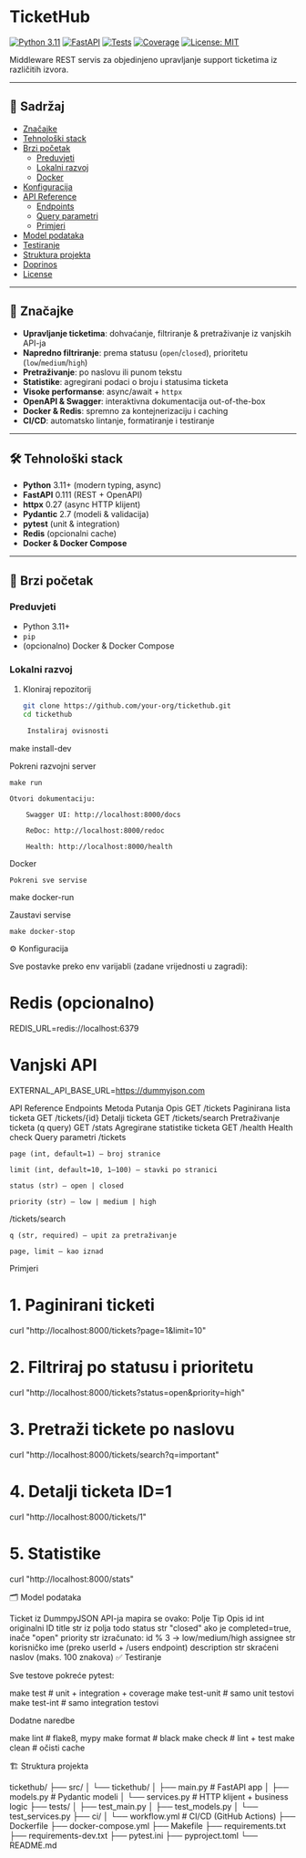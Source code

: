 # TicketHub

[![Python 3.11](https://img.shields.io/badge/python-3.11-blue?logo=python)]()
[![FastAPI](https://img.shields.io/badge/fastapi-0.111-green?logo=fastapi)]()
[![Tests](https://img.shields.io/github/actions/workflow/status/your-org/tickethub/ci.yml?branch=main)]()
[![Coverage](https://img.shields.io/codecov/c/github/your-org/tickethub/main)]()
[![License: MIT](https://img.shields.io/badge/license-MIT-lightgrey)]()

Middleware REST servis za objedinjeno upravljanje support ticketima iz različitih izvora.

---

## 📖 Sadržaj

- [Značajke](#-značajke)  
- [Tehnološki stack](#-tehnološki-stack)  
- [Brzi početak](#-brzi-početak)  
  - [Preduvjeti](#preduvjeti)  
  - [Lokalni razvoj](#lokalni-razvoj)  
  - [Docker](#docker)  
- [Konfiguracija](#-konfiguracija)  
- [API Reference](#api-reference)  
  - [Endpoints](#endpoints)  
  - [Query parametri](#query-parametri)  
  - [Primjeri](#primjeri)  
- [Model podataka](#-model-podataka)  
- [Testiranje](#-testiranje)  
- [Struktura projekta](#-struktura-projekta)  
- [Doprinos](#-doprinos)  
- [License](#-license)  

---

## 🎫 Značajke

- **Upravljanje ticketima**: dohvaćanje, filtriranje & pretraživanje iz vanjskih API-ja  
- **Napredno filtriranje**: prema statusu (`open`/`closed`), prioritetu (`low`/`medium`/`high`)  
- **Pretraživanje**: po naslovu ili punom tekstu  
- **Statistike**: agregirani podaci o broju i statusima ticketa  
- **Visoke performanse**: async/await + `httpx`  
- **OpenAPI & Swagger**: interaktivna dokumentacija out-of-the-box  
- **Docker & Redis**: spremno za kontejnerizaciju i caching  
- **CI/CD**: automatsko lintanje, formatiranje i testiranje  

---

## 🛠️ Tehnološki stack

- **Python** 3.11+ (modern typing, async)  
- **FastAPI** 0.111 (REST + OpenAPI)  
- **httpx** 0.27 (async HTTP klijent)  
- **Pydantic** 2.7 (modeli & validacija)  
- **pytest** (unit & integration)  
- **Redis** (opcionalni cache)  
- **Docker & Docker Compose**  

---

## 🚀 Brzi početak

### Preduvjeti

- Python 3.11+  
- `pip`  
- (opcionalno) Docker & Docker Compose  

### Lokalni razvoj

1. Kloniraj repozitorij  
   ```bash
   git clone https://github.com/your-org/tickethub.git
   cd tickethub

    Instaliraj ovisnosti

make install-dev

Pokreni razvojni server

    make run

    Otvori dokumentaciju:

        Swagger UI: http://localhost:8000/docs

        ReDoc: http://localhost:8000/redoc

        Health: http://localhost:8000/health

Docker

    Pokreni sve servise

make docker-run

Zaustavi servise

    make docker-stop

⚙️ Konfiguracija

Sve postavke preko env varijabli (zadane vrijednosti u zagradi):

# Redis (opcionalno)
REDIS_URL=redis://localhost:6379

# Vanjski API
EXTERNAL_API_BASE_URL=https://dummyjson.com

API Reference
Endpoints
Metoda	Putanja	Opis
GET	/tickets	Paginirana lista ticketa
GET	/tickets/{id}	Detalji ticketa
GET	/tickets/search	Pretraživanje ticketa (q query)
GET	/stats	Agregirane statistike ticketa
GET	/health	Health check
Query parametri
/tickets

    page (int, default=1) — broj stranice

    limit (int, default=10, 1–100) — stavki po stranici

    status (str) — open | closed

    priority (str) — low | medium | high

/tickets/search

    q (str, required) — upit za pretraživanje

    page, limit — kao iznad

Primjeri

# 1. Paginirani ticketi
curl "http://localhost:8000/tickets?page=1&limit=10"

# 2. Filtriraj po statusu i prioritetu
curl "http://localhost:8000/tickets?status=open&priority=high"

# 3. Pretraži tickete po naslovu
curl "http://localhost:8000/tickets/search?q=important"

# 4. Detalji ticketa ID=1
curl "http://localhost:8000/tickets/1"

# 5. Statistike
curl "http://localhost:8000/stats"

🗂️ Model podataka

Ticket iz DummpyJSON API-ja mapira se ovako:
Polje	Tip	Opis
id	int	originalni ID
title	str	iz polja todo
status	str	"closed" ako je completed=true, inače "open"
priority	str	izračunato: id % 3 → low/medium/high
assignee	str	korisničko ime (preko userId + /users endpoint)
description	str	skraćeni naslov (maks. 100 znakova)
✅ Testiranje

Sve testove pokreće pytest:

make test        # unit + integration + coverage
make test-unit   # samo unit testovi
make test-int    # samo integration testovi

Dodatne naredbe

make lint       # flake8, mypy
make format     # black
make check      # lint + test
make clean      # očisti cache

🏗️ Struktura projekta


tickethub/
├── src/
│   └── tickethub/
│       ├── main.py         # FastAPI app
│       ├── models.py       # Pydantic modeli
│       └── services.py     # HTTP klijent + business logic
├── tests/
│   ├── test_main.py
│   ├── test_models.py
│   └── test_services.py
├── ci/
│   └── workflow.yml         # CI/CD (GitHub Actions)
├── Dockerfile
├── docker-compose.yml
├── Makefile
├── requirements.txt
├── requirements-dev.txt
├── pytest.ini
├── pyproject.toml
└── README.md


